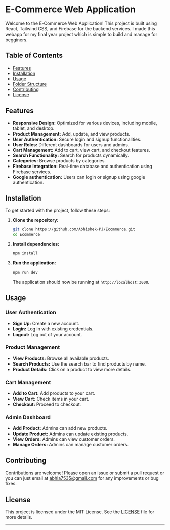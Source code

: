 # E-Commerce Web Application

Welcome to the E-Commerce Web Application! This project is built using React, Tailwind CSS, and Firebase for the backend services.
I made this webapp for my final year project which is simple to build and manage for begginers.

## Table of Contents

- [Features](#features)
- [Installation](#installation)
- [Usage](#usage)
- [Folder Structure](#folder-structure)
- [Contributing](#contributing)
- [License](#license)

## Features

- **Responsive Design:** Optimized for various devices, including mobile, tablet, and desktop.
- **Product Management:** Add, update, and view products.
- **User Authentication:** Secure login and signup functionalities.
- **User Roles:** Different dashboards for users and admins.
- **Cart Management:** Add to cart, view cart, and checkout features.
- **Search Functionality:** Search for products dynamically.
- **Categories:** Browse products by categories.
- **Firebase Integration:** Real-time database and authentication using Firebase services.
- **Google authentication:** Users can login or signup using google authentication.


## Installation

To get started with the project, follow these steps:

1. **Clone the repository:**

    ```bash
    git clone https://github.com/Abhishek-PJ/Ecommerce.git
    cd Ecommerce
    ```

2. **Install dependencies:**

    ```bash
    npm install
    ```

3. **Run the application:**

    ```bash
    npm run dev
    ```

    The application should now be running at `http://localhost:3000`.

## Usage

### User Authentication

- **Sign Up:** Create a new account.
- **Login:** Log in with existing credentials.
- **Logout:** Log out of your account.

### Product Management

- **View Products:** Browse all available products.
- **Search Products:** Use the search bar to find products by name.
- **Product Details:** Click on a product to view more details.

### Cart Management

- **Add to Cart:** Add products to your cart.
- **View Cart:** Check items in your cart.
- **Checkout:** Proceed to checkout.

### Admin Dashboard

- **Add Product:** Admins can add new products.
- **Update Product:** Admins can update existing products.
- **View Orders:** Admins can view customer orders.
- **Manage Orders:** Admins can manage customer orders.


## Contributing

Contributions are welcome! Please open an issue or submit a pull request or you can just email at abhia7535@gmail.com for any improvements or bug fixes.

## License

This project is licensed under the MIT License. See the [LICENSE](LICENSE) file for more details.

---


